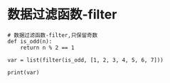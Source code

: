 # 数据过滤函数-filter


```PY 
# 数据过滤函数-filter,只保留奇数
def is_odd(n):
    return n % 2 == 1

var = list(filter(is_odd, [1, 2, 3, 4, 5, 6, 7]))

print(var)


```